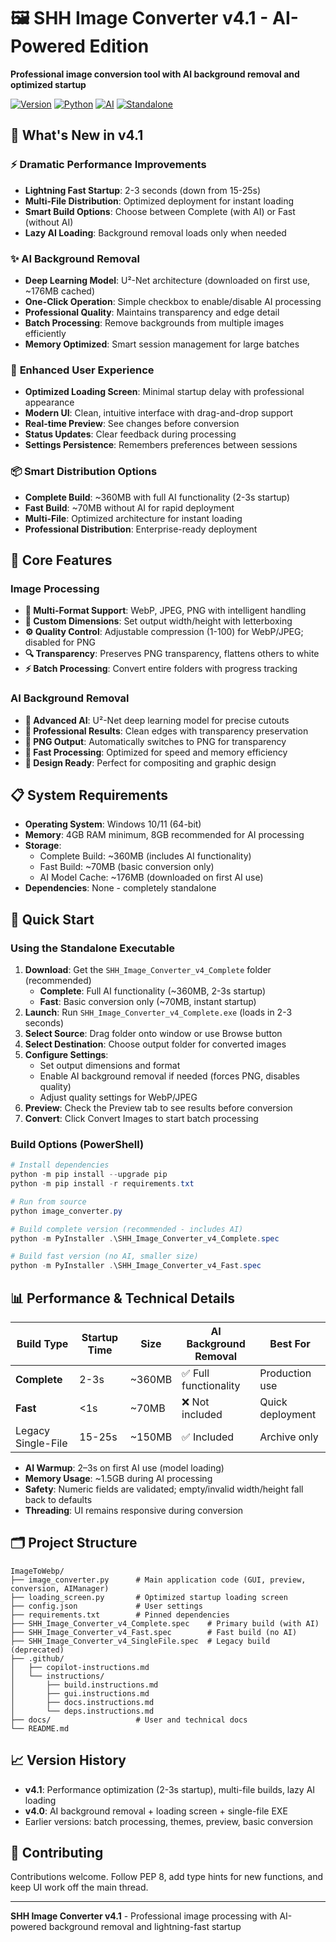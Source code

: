 # 🖼️ SHH Image Converter v4.1 - AI-Powered Edition

**Professional image conversion tool with AI background removal and optimized startup**

[![Version](https://img.shields.io/badge/Version-4.1-blue.svg)](https://github.com/LWR95/ImageToWebp)
[![Python](https://img.shields.io/badge/Python-3.13-green.svg)](https://python.org)
[![AI](https://img.shields.io/badge/AI-U²Net%20Background%20Removal-orange.svg)](https://github.com/danielgatis/rembg)
[![Standalone](https://img.shields.io/badge/Deployment-Multi--File%20EXE-red.svg)](https://pyinstaller.org)

## 🚀 **What's New in v4.1**

### ⚡ **Dramatic Performance Improvements**
- **Lightning Fast Startup**: 2-3 seconds (down from 15-25s)
- **Multi-File Distribution**: Optimized deployment for instant loading
- **Smart Build Options**: Choose between Complete (with AI) or Fast (without AI)
- **Lazy AI Loading**: Background removal loads only when needed

### ✨ **AI Background Removal**
- **Deep Learning Model**: U²-Net architecture (downloaded on first use, ~176MB cached)
- **One-Click Operation**: Simple checkbox to enable/disable AI processing
- **Professional Quality**: Maintains transparency and edge detail
- **Batch Processing**: Remove backgrounds from multiple images efficiently
- **Memory Optimized**: Smart session management for large batches

### 🎨 **Enhanced User Experience**
- **Optimized Loading Screen**: Minimal startup delay with professional appearance
- **Modern UI**: Clean, intuitive interface with drag-and-drop support
- **Real-time Preview**: See changes before conversion
- **Status Updates**: Clear feedback during processing
- **Settings Persistence**: Remembers preferences between sessions

### 📦 **Smart Distribution Options**
- **Complete Build**: ~360MB with full AI functionality (2-3s startup)
- **Fast Build**: ~70MB without AI for rapid deployment
- **Multi-File**: Optimized architecture for instant loading
- **Professional Distribution**: Enterprise-ready deployment

## 🎯 **Core Features**

### **Image Processing**
- **🔄 Multi-Format Support**: WebP, JPEG, PNG with intelligent handling
- **📏 Custom Dimensions**: Set output width/height with letterboxing
- **⚙️ Quality Control**: Adjustable compression (1-100) for WebP/JPEG; disabled for PNG
- **🔍 Transparency**: Preserves PNG transparency, flattens others to white
- **⚡ Batch Processing**: Convert entire folders with progress tracking

### **AI Background Removal**
- **🤖 Advanced AI**: U²-Net deep learning model for precise cutouts
- **🎯 Professional Results**: Clean edges with transparency preservation
- **💾 PNG Output**: Automatically switches to PNG for transparency
- **🚀 Fast Processing**: Optimized for speed and memory efficiency
- **🎨 Design Ready**: Perfect for compositing and graphic design

## 📋 **System Requirements**

- **Operating System**: Windows 10/11 (64-bit)
- **Memory**: 4GB RAM minimum, 8GB recommended for AI processing
- **Storage**: 
  - Complete Build: ~360MB (includes AI functionality)
  - Fast Build: ~70MB (basic conversion only)
  - AI Model Cache: ~176MB (downloaded on first AI use)
- **Dependencies**: None - completely standalone

## 🚀 **Quick Start**

### **Using the Standalone Executable**

1. **Download**: Get the `SHH_Image_Converter_v4_Complete` folder (recommended)
   - **Complete**: Full AI functionality (~360MB, 2-3s startup)
   - **Fast**: Basic conversion only (~70MB, instant startup)
2. **Launch**: Run `SHH_Image_Converter_v4_Complete.exe` (loads in 2-3 seconds)
3. **Select Source**: Drag folder onto window or use Browse button
4. **Select Destination**: Choose output folder for converted images
5. **Configure Settings**:
   - Set output dimensions and format
   - Enable AI background removal if needed (forces PNG, disables quality)
   - Adjust quality settings for WebP/JPEG
6. **Preview**: Check the Preview tab to see results before conversion
7. **Convert**: Click Convert Images to start batch processing

### **Build Options (PowerShell)**
```powershell
# Install dependencies
python -m pip install --upgrade pip
python -m pip install -r requirements.txt

# Run from source
python image_converter.py

# Build complete version (recommended - includes AI)
python -m PyInstaller .\SHH_Image_Converter_v4_Complete.spec

# Build fast version (no AI, smaller size)
python -m PyInstaller .\SHH_Image_Converter_v4_Fast.spec
```

## 📊 **Performance & Technical Details**

| Build Type | Startup Time | Size | AI Background Removal | Best For |
|------------|-------------|------|---------------------|----------|
| **Complete** | 2-3s | ~360MB | ✅ Full functionality | Production use |
| **Fast** | <1s | ~70MB | ❌ Not included | Quick deployment |
| Legacy Single-File | 15-25s | ~150MB | ✅ Included | Archive only |

- **AI Warmup**: 2–3s on first AI use (model loading)
- **Memory Usage**: ~1.5GB during AI processing
- **Safety**: Numeric fields are validated; empty/invalid width/height fall back to defaults
- **Threading**: UI remains responsive during conversion

## 🗂️ **Project Structure**

```
ImageToWebp/
├── image_converter.py      # Main application code (GUI, preview, conversion, AIManager)
├── loading_screen.py       # Optimized startup loading screen
├── config.json             # User settings
├── requirements.txt        # Pinned dependencies
├── SHH_Image_Converter_v4_Complete.spec    # Primary build (with AI)
├── SHH_Image_Converter_v4_Fast.spec        # Fast build (no AI)
├── SHH_Image_Converter_v4_SingleFile.spec  # Legacy build (deprecated)
├── .github/
│   ├── copilot-instructions.md
│   └── instructions/
│       ├── build.instructions.md
│       ├── gui.instructions.md
│       ├── docs.instructions.md
│       └── deps.instructions.md
├── docs/                   # User and technical docs
└── README.md
```

## 📈 **Version History**

- **v4.1**: Performance optimization (2-3s startup), multi-file builds, lazy AI loading
- **v4.0**: AI background removal + loading screen + single-file EXE
- Earlier versions: batch processing, themes, preview, basic conversion

## 🤝 **Contributing**

Contributions welcome. Follow PEP 8, add type hints for new functions, and keep UI work off the main thread.

---

**SHH Image Converter v4.1** - Professional image processing with AI-powered background removal and lightning-fast startup
